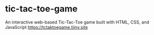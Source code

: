 # tic-tac-toe-game
An interactive web-based Tic-Tac-Toe game built with HTML, CSS, and JavaScript
https://tctaktoegame.tiiny.site
